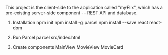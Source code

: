 This project is the client-side to the application called "myFlix", which has a pre-existing server-side component -- REST API and database.

1. Installation
   npm init
   npm install -g parcel
   npm install --save react react-dom

2. Run Parcel
   parcel src/index.html

3. Create components
   MainView
   MovieView
   MovieCard
